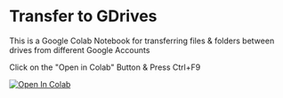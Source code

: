 # Transfer to GDrives
This is a Google Colab Notebook for transferring files & folders between drives from different Google Accounts

Click on the "Open in Colab" Button & Press Ctrl+F9

<a href="https://colab.research.google.com/github/cheems/transfer-between-drives/blob/master/Transfer_between_drives.ipynb" target="_parent\"><img src="https://colab.research.google.com/assets/colab-badge.svg" alt="Open In Colab"/></a>


